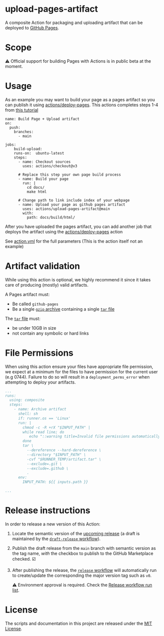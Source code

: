 # upload-pages-artifact

A composite Action for packaging and uploading artifact that can be deployed to [GitHub Pages][pages].

# Scope

⚠️ Official support for building Pages with Actions is in public beta at the moment.

# Usage
As an example you may want to build your page as a pages artifact so you can publish it using [actions/deploy-pages](https://github.com/actions/deploy-pages). This actions completes steps 1-4 from [this tutorial](https://docs.github.com/en/pages/getting-started-with-github-pages/configuring-a-publishing-source-for-your-github-pages-site#creating-a-custom-github-actions-workflow-to-publish-your-site)

```
name: Build Page + Upload artifact
on:
  push:
    branches:
      - main

jobs:
    build-upload:
    runs-on:  ubuntu-latest
    steps:
      - name: Checkout sources
        uses: actions/checkout@v3
        
      # Replace this step your own page build process
      - name: Build your page
        run: |
          cd docs/
          make html

      # Change path to link include index of your webpage
      - name: Upload your page as github pages artifact
        uses: actions/upload-pages-artifact@main
        with:
          path: docs/build/html/
```
After you have uploaded the pages artifact, you can add another job that deploys the artifact using the [actions/deploy-pages](https://github.com/actions/deploy-pages) action

See [action.yml](action.yml) for the full parameters (This is the action itself not an example)

<!-- TODO: document custom workflow -->

# Artifact validation

While using this action is optional, we highly recommend it since it takes care of producing (mostly) valid artifacts.

A Pages artifact must:

- Be called `github-pages`
- Be a single [`gzip` archive][gzip] containing a single [`tar` file][tar]

The [`tar` file][tar] must:

- be under 10GB in size
- not contain any symbolic or hard links

# File Permissions

When using this action ensure your files have appropriate file permission, we expect at a minimum for the files to have permission for the current user (e.g 0744).
Failure to do so will result in a `deployment_perms_error` when attempting to deploy your artifacts.

```yaml
...
runs:
  using: composite
  steps:
    - name: Archive artifact
      shell: sh
      if: runner.os == 'Linux'
      run: |
        chmod -c -R +rX "$INPUT_PATH" |
        while read line; do
           echo "::warning title=Invalid file permissions automatically fixed::$line"
        done
        tar \
          --dereference --hard-dereference \
          --directory "$INPUT_PATH" \
          -cvf "$RUNNER_TEMP/artifact.tar" \
          --exclude=.git \
          --exclude=.github \
          .
      env:
        INPUT_PATH: ${{ inputs.path }}

...
```


# Release instructions

In order to release a new version of this Action:

1. Locate the semantic version of the [upcoming release][release-list] (a draft is maintained by the [`draft-release` workflow][draft-release]).

2. Publish the draft release from the `main` branch with semantic version as the tag name, _with_ the checkbox to publish to the GitHub Marketplace checked. :ballot_box_with_check:

3. After publishing the release, the [`release` workflow][release] will automatically run to create/update the corresponding the major version tag such as `v0`.

   ⚠️ Environment approval is required. Check the [Release workflow run list][release-workflow-runs].

# License

The scripts and documentation in this project are released under the [MIT License](LICENSE).

<!-- references -->
[pages]: https://pages.github.com
[release-list]: https://github.com/actions/upload-pages-artifact/releases
[draft-release]: .github/workflows/draft-release.yml
[release]: .github/workflows/release.yml
[release-workflow-runs]: https://github.com/actions/upload-pages-artifact/actions/workflows/release.yml
[gzip]: https://en.wikipedia.org/wiki/Gzip
[tar]: https://en.wikipedia.org/wiki/Tar_(computing)
